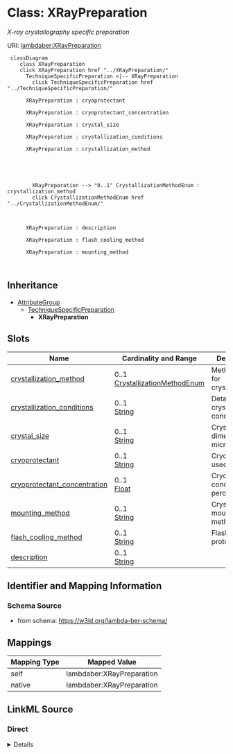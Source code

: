 

# Class: XRayPreparation 


_X-ray crystallography specific preparation_





URI: [lambdaber:XRayPreparation](https://w3id.org/lambda-ber-schema/XRayPreparation)





```mermaid
 classDiagram
    class XRayPreparation
    click XRayPreparation href "../XRayPreparation/"
      TechniqueSpecificPreparation <|-- XRayPreparation
        click TechniqueSpecificPreparation href "../TechniqueSpecificPreparation/"
      
      XRayPreparation : cryoprotectant
        
      XRayPreparation : cryoprotectant_concentration
        
      XRayPreparation : crystal_size
        
      XRayPreparation : crystallization_conditions
        
      XRayPreparation : crystallization_method
        
          
    
        
        
        XRayPreparation --> "0..1" CrystallizationMethodEnum : crystallization_method
        click CrystallizationMethodEnum href "../CrystallizationMethodEnum/"
    

        
      XRayPreparation : description
        
      XRayPreparation : flash_cooling_method
        
      XRayPreparation : mounting_method
        
      
```





## Inheritance
* [AttributeGroup](AttributeGroup.md)
    * [TechniqueSpecificPreparation](TechniqueSpecificPreparation.md)
        * **XRayPreparation**



## Slots

| Name | Cardinality and Range | Description | Inheritance |
| ---  | --- | --- | --- |
| [crystallization_method](crystallization_method.md) | 0..1 <br/> [CrystallizationMethodEnum](CrystallizationMethodEnum.md) | Method used for crystallization | direct |
| [crystallization_conditions](crystallization_conditions.md) | 0..1 <br/> [String](String.md) | Detailed crystallization conditions | direct |
| [crystal_size](crystal_size.md) | 0..1 <br/> [String](String.md) | Crystal dimensions in micrometers | direct |
| [cryoprotectant](cryoprotectant.md) | 0..1 <br/> [String](String.md) | Cryoprotectant used | direct |
| [cryoprotectant_concentration](cryoprotectant_concentration.md) | 0..1 <br/> [Float](Float.md) | Cryoprotectant concentration percentage | direct |
| [mounting_method](mounting_method.md) | 0..1 <br/> [String](String.md) | Crystal mounting method | direct |
| [flash_cooling_method](flash_cooling_method.md) | 0..1 <br/> [String](String.md) | Flash cooling protocol | direct |
| [description](description.md) | 0..1 <br/> [String](String.md) |  | [AttributeGroup](AttributeGroup.md) |










## Identifier and Mapping Information






### Schema Source


* from schema: https://w3id.org/lambda-ber-schema/




## Mappings

| Mapping Type | Mapped Value |
| ---  | ---  |
| self | lambdaber:XRayPreparation |
| native | lambdaber:XRayPreparation |






## LinkML Source

<!-- TODO: investigate https://stackoverflow.com/questions/37606292/how-to-create-tabbed-code-blocks-in-mkdocs-or-sphinx -->

### Direct

<details>
```yaml
name: XRayPreparation
description: X-ray crystallography specific preparation
from_schema: https://w3id.org/lambda-ber-schema/
is_a: TechniqueSpecificPreparation
attributes:
  crystallization_method:
    name: crystallization_method
    description: Method used for crystallization
    from_schema: https://w3id.org/lambda-ber-schema/
    rank: 1000
    domain_of:
    - XRayPreparation
    range: CrystallizationMethodEnum
  crystallization_conditions:
    name: crystallization_conditions
    description: Detailed crystallization conditions
    from_schema: https://w3id.org/lambda-ber-schema/
    rank: 1000
    domain_of:
    - XRayPreparation
  crystal_size:
    name: crystal_size
    description: Crystal dimensions in micrometers
    from_schema: https://w3id.org/lambda-ber-schema/
    rank: 1000
    domain_of:
    - XRayPreparation
  cryoprotectant:
    name: cryoprotectant
    description: Cryoprotectant used
    from_schema: https://w3id.org/lambda-ber-schema/
    rank: 1000
    domain_of:
    - XRayPreparation
    range: string
  cryoprotectant_concentration:
    name: cryoprotectant_concentration
    description: Cryoprotectant concentration percentage
    from_schema: https://w3id.org/lambda-ber-schema/
    rank: 1000
    domain_of:
    - XRayPreparation
    range: float
  mounting_method:
    name: mounting_method
    description: Crystal mounting method
    from_schema: https://w3id.org/lambda-ber-schema/
    rank: 1000
    domain_of:
    - XRayPreparation
  flash_cooling_method:
    name: flash_cooling_method
    description: Flash cooling protocol
    from_schema: https://w3id.org/lambda-ber-schema/
    rank: 1000
    domain_of:
    - XRayPreparation

```
</details>

### Induced

<details>
```yaml
name: XRayPreparation
description: X-ray crystallography specific preparation
from_schema: https://w3id.org/lambda-ber-schema/
is_a: TechniqueSpecificPreparation
attributes:
  crystallization_method:
    name: crystallization_method
    description: Method used for crystallization
    from_schema: https://w3id.org/lambda-ber-schema/
    rank: 1000
    alias: crystallization_method
    owner: XRayPreparation
    domain_of:
    - XRayPreparation
    range: CrystallizationMethodEnum
  crystallization_conditions:
    name: crystallization_conditions
    description: Detailed crystallization conditions
    from_schema: https://w3id.org/lambda-ber-schema/
    rank: 1000
    alias: crystallization_conditions
    owner: XRayPreparation
    domain_of:
    - XRayPreparation
    range: string
  crystal_size:
    name: crystal_size
    description: Crystal dimensions in micrometers
    from_schema: https://w3id.org/lambda-ber-schema/
    rank: 1000
    alias: crystal_size
    owner: XRayPreparation
    domain_of:
    - XRayPreparation
    range: string
  cryoprotectant:
    name: cryoprotectant
    description: Cryoprotectant used
    from_schema: https://w3id.org/lambda-ber-schema/
    rank: 1000
    alias: cryoprotectant
    owner: XRayPreparation
    domain_of:
    - XRayPreparation
    range: string
  cryoprotectant_concentration:
    name: cryoprotectant_concentration
    description: Cryoprotectant concentration percentage
    from_schema: https://w3id.org/lambda-ber-schema/
    rank: 1000
    alias: cryoprotectant_concentration
    owner: XRayPreparation
    domain_of:
    - XRayPreparation
    range: float
  mounting_method:
    name: mounting_method
    description: Crystal mounting method
    from_schema: https://w3id.org/lambda-ber-schema/
    rank: 1000
    alias: mounting_method
    owner: XRayPreparation
    domain_of:
    - XRayPreparation
    range: string
  flash_cooling_method:
    name: flash_cooling_method
    description: Flash cooling protocol
    from_schema: https://w3id.org/lambda-ber-schema/
    rank: 1000
    alias: flash_cooling_method
    owner: XRayPreparation
    domain_of:
    - XRayPreparation
    range: string
  description:
    name: description
    from_schema: https://w3id.org/lambda-ber-schema/
    alias: description
    owner: XRayPreparation
    domain_of:
    - NamedThing
    - AttributeGroup
    range: string

```
</details>
